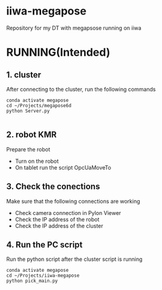 # iiwa-megapose
Repository for my DT with megapsose running on iiwa

# RUNNING(Intended)
## 1. **cluster**
After connecting to the cluster, run the following commands
```
conda activate megapose
cd ~/Projects/megapose6d
python Server.py
 
```

## 2. **robot KMR**
Prepare the robot 
<!-- itemize -->
- Turn on the robot
- On tablet run  the script OpcUaMoveTo

## 3. **Check the conections**
Make sure that the following connections are working
- Check camera connection in Pylon Viewer
- Check the IP address of the robot
- Check the IP address of the cluster

## 4. **Run the PC  script**
Run the python script after the cluster script is running
```
conda activate megapose
cd ~/Projects/iiwa-megapose
python pick_main.py
```